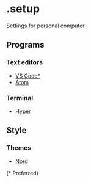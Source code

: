 # .setup
Settings for personal computer

## Programs
### Text editors
- [VS Code*](https://github.com/SeanMcP/.setup/blob/master/vs-code.md)
- [Atom](https://github.com/SeanMcP/.setup/blob/master/atom.md)

### Terminal
- [Hyper](https://github.com/SeanMcP/.setup/blob/master/hyper.md)

## Style
### Themes
- [Nord](https://github.com/arcticicestudio/nord)

(\* Preferred)
